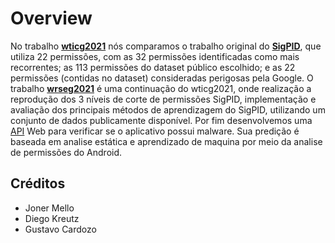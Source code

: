 # Overview

No trabalho [**wticg2021**](https://github.com/Malware-Hunter/SigPID/tree/main/wrseg2021) nós comparamos o trabalho original do [**SigPID**](https://ieeexplore.ieee.org/document/8255798), que utiliza 22 permissões, com as 32 permissões identificadas como mais recorrentes; as 113 permissões do dataset público escolhido; e as 22 permissões (contidas no dataset) consideradas perigosas pela Google.
O trabalho [**wrseg2021**](https://github.com/Malware-Hunter/SigPID/tree/main/wrseg2021) é uma continuação do wticg2021, onde realização a reprodução dos 3 níveis de corte de permissões SigPID, implementação e avaliação dos principais métodos de aprendizagem do SigPID, utilizando um conjunto de dados publicamente disponível.
Por fim desenvolvemos uma [API](https://github.com/Malware-Hunter/SigPID/tree/main/API) Web para verificar se o aplicativo possui malware. Sua predição é baseada em analise estática e aprendizado de maquina por meio da analise de permissões do Android.




## Créditos
- Joner Mello
- Diego Kreutz
- Gustavo Cardozo